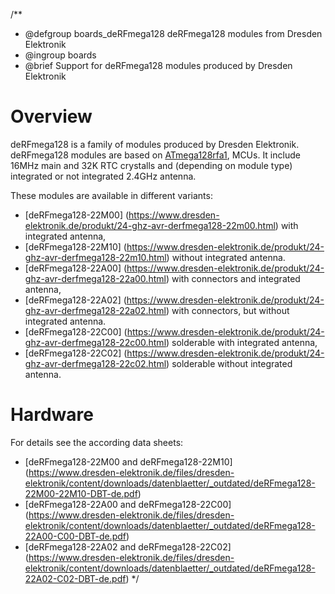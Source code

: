 /**
 * @defgroup    boards_deRFmega128 deRFmega128 modules from Dresden Elektronik
 * @ingroup     boards
 * @brief       Support for deRFmega128 modules produced by Dresden Elektronik

# Overview
deRFmega128 is a family of modules produced by Dresden Elektronik.
deRFmega128 modules are based on [ATmega128rfa1](http://ww1.microchip.com/downloads/en/DeviceDoc/Atmel-8266-MCU_Wireless-ATmega128RFA1_Datasheet.pdf),
MCUs. It include 16MHz main and 32K RTC crystalls and (depending on module type) integrated or not integrated 2.4GHz antenna.

These modules are available in different variants:
- [deRFmega128-22M00]
  (https://www.dresden-elektronik.de/produkt/24-ghz-avr-derfmega128-22m00.html)
  with integrated antenna,
- [deRFmega128-22M10]
  (https://www.dresden-elektronik.de/produkt/24-ghz-avr-derfmega128-22m10.html)
  without integrated antenna.
- [deRFmega128-22A00]
  (https://www.dresden-elektronik.de/produkt/24-ghz-avr-derfmega128-22a00.html)
  with connectors and integrated antenna,
- [deRFmega128-22A02]
  (https://www.dresden-elektronik.de/produkt/24-ghz-avr-derfmega128-22a02.html)
  with connectors, but without integrated antenna.
- [deRFmega128-22C00]
  (https://www.dresden-elektronik.de/produkt/24-ghz-avr-derfmega128-22c00.html)
  solderable with integrated antenna,
- [deRFmega128-22C02]
  (https://www.dresden-elektronik.de/produkt/24-ghz-avr-derfmega128-22c02.html)
  solderable without integrated antenna.

# Hardware

For details see the according data sheets:
- [deRFmega128-22M00 and deRFmega128-22M10]
  (https://www.dresden-elektronik.de/files/dresden-elektronik/content/downloads/datenblaetter/_outdated/deRFmega128-22M00-22M10-DBT-de.pdf)
- [deRFmega128-22A00 and deRFmega128-22C00]
  (https://www.dresden-elektronik.de/files/dresden-elektronik/content/downloads/datenblaetter/_outdated/deRFmega128-22A00-C00-DBT-de.pdf)
- [deRFmega128-22A02 and deRFmega128-22C02]
  (https://www.dresden-elektronik.de/files/dresden-elektronik/content/downloads/datenblaetter/_outdated/deRFmega128-22A02-C02-DBT-de.pdf)
 */
